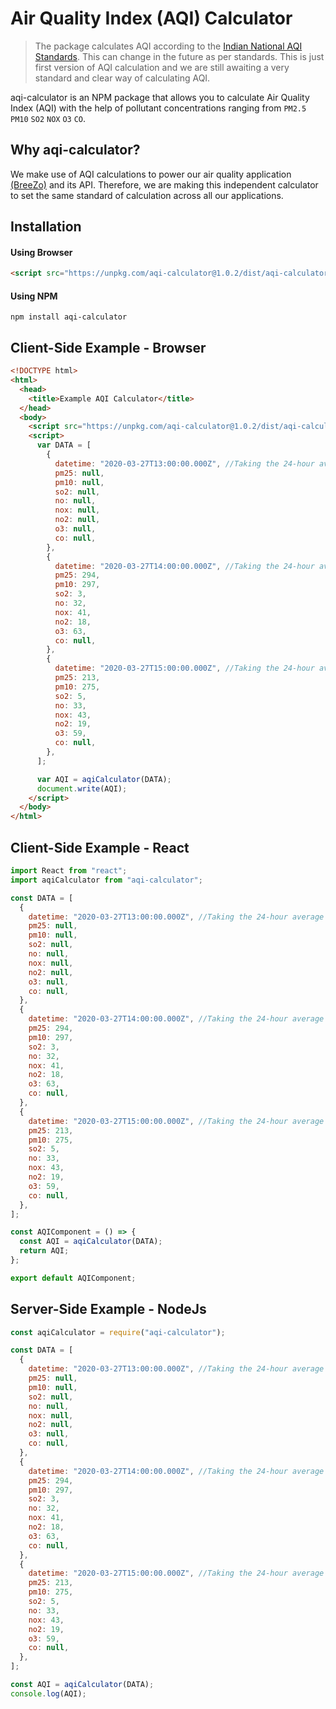 # Air Quality Index (AQI) Calculator

> The package calculates AQI according to the [Indian National AQI Standards](http://www.indiaenvironmentportal.org.in/files/file/Air%20Quality%20Index.pdfhttp:// " Indian National AQI Standards"). This can change in the future as per standards. This is just first version of AQI calculation and we are still awaiting a very standard and clear way of calculating AQI.

aqi-calculator is an NPM package that allows you to calculate Air Quality Index (AQI) with the help of pollutant concentrations ranging from `PM2.5` `PM10` `SO2` `NOX` `O3` `CO`.

## Why aqi-calculator?

We make use of AQI calculations to power our air quality application [(BreeZo)](https://aqi.breezo.in/ "(BreeZo)") and its API. Therefore, we are making this independent calculator to set the same standard of calculation across all our applications.

## Installation

#### Using Browser

```html
<script src="https://unpkg.com/aqi-calculator@1.0.2/dist/aqi-calculator.min.js"></script>
```

#### Using NPM

```shell
npm install aqi-calculator
```

## Client-Side Example - Browser

```html
<!DOCTYPE html>
<html>
  <head>
    <title>Example AQI Calculator</title>
  </head>
  <body>
    <script src="https://unpkg.com/aqi-calculator@1.0.2/dist/aqi-calculator.min.js"></script>
    <script>
      var DATA = [
        {
          datetime: "2020-03-27T13:00:00.000Z", //Taking the 24-hour average concentration  - change when you use this example
          pm25: null,
          pm10: null,
          so2: null,
          no: null,
          nox: null,
          no2: null,
          o3: null,
          co: null,
        },
        {
          datetime: "2020-03-27T14:00:00.000Z", //Taking the 24-hour average concentration  - change when you use this example
          pm25: 294,
          pm10: 297,
          so2: 3,
          no: 32,
          nox: 41,
          no2: 18,
          o3: 63,
          co: null,
        },
        {
          datetime: "2020-03-27T15:00:00.000Z", //Taking the 24-hour average concentration  - change when you use this example
          pm25: 213,
          pm10: 275,
          so2: 5,
          no: 33,
          nox: 43,
          no2: 19,
          o3: 59,
          co: null,
        },
      ];

      var AQI = aqiCalculator(DATA);
      document.write(AQI);
    </script>
  </body>
</html>
```

## Client-Side Example - React

```javascript
import React from "react";
import aqiCalculator from "aqi-calculator";

const DATA = [
  {
    datetime: "2020-03-27T13:00:00.000Z", //Taking the 24-hour average concentration  - change when you use this example
    pm25: null,
    pm10: null,
    so2: null,
    no: null,
    nox: null,
    no2: null,
    o3: null,
    co: null,
  },
  {
    datetime: "2020-03-27T14:00:00.000Z", //Taking the 24-hour average concentration  - change when you use this example
    pm25: 294,
    pm10: 297,
    so2: 3,
    no: 32,
    nox: 41,
    no2: 18,
    o3: 63,
    co: null,
  },
  {
    datetime: "2020-03-27T15:00:00.000Z", //Taking the 24-hour average concentration  - change when you use this example
    pm25: 213,
    pm10: 275,
    so2: 5,
    no: 33,
    nox: 43,
    no2: 19,
    o3: 59,
    co: null,
  },
];

const AQIComponent = () => {
  const AQI = aqiCalculator(DATA);
  return AQI;
};

export default AQIComponent;
```

## Server-Side Example - NodeJs

```javascript
const aqiCalculator = require("aqi-calculator");

const DATA = [
  {
    datetime: "2020-03-27T13:00:00.000Z", //Taking the 24-hour average concentration  - change when you use this example
    pm25: null,
    pm10: null,
    so2: null,
    no: null,
    nox: null,
    no2: null,
    o3: null,
    co: null,
  },
  {
    datetime: "2020-03-27T14:00:00.000Z", //Taking the 24-hour average concentration  - change when you use this example
    pm25: 294,
    pm10: 297,
    so2: 3,
    no: 32,
    nox: 41,
    no2: 18,
    o3: 63,
    co: null,
  },
  {
    datetime: "2020-03-27T15:00:00.000Z", //Taking the 24-hour average concentration  - change when you use this example
    pm25: 213,
    pm10: 275,
    so2: 5,
    no: 33,
    nox: 43,
    no2: 19,
    o3: 59,
    co: null,
  },
];

const AQI = aqiCalculator(DATA);
console.log(AQI);
```
